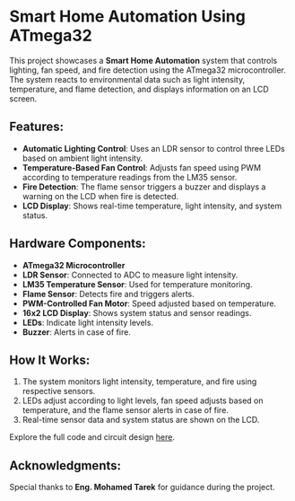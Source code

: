 # Smart Home Automation Using ATmega32

This project showcases a **Smart Home Automation** system that controls lighting, fan speed, and fire detection using the ATmega32 microcontroller. The system reacts to environmental data such as light intensity, temperature, and flame detection, and displays information on an LCD screen.

## Features:
- **Automatic Lighting Control**: Uses an LDR sensor to control three LEDs based on ambient light intensity.
- **Temperature-Based Fan Control**: Adjusts fan speed using PWM according to temperature readings from the LM35 sensor.
- **Fire Detection**: The flame sensor triggers a buzzer and displays a warning on the LCD when fire is detected.
- **LCD Display**: Shows real-time temperature, light intensity, and system status.

## Hardware Components:
- **ATmega32 Microcontroller**
- **LDR Sensor**: Connected to ADC to measure light intensity.
- **LM35 Temperature Sensor**: Used for temperature monitoring.
- **Flame Sensor**: Detects fire and triggers alerts.
- **PWM-Controlled Fan Motor**: Speed adjusted based on temperature.
- **16x2 LCD Display**: Shows system status and sensor readings.
- **LEDs**: Indicate light intensity levels.
- **Buzzer**: Alerts in case of fire.

## How It Works:
1. The system monitors light intensity, temperature, and fire using respective sensors.
2. LEDs adjust according to light levels, fan speed adjusts based on temperature, and the flame sensor alerts in case of fire.
3. Real-time sensor data and system status are shown on the LCD.

Explore the full code and circuit design [here](Link).

## Acknowledgments:
Special thanks to **Eng. Mohamed Tarek** for guidance during the project.
